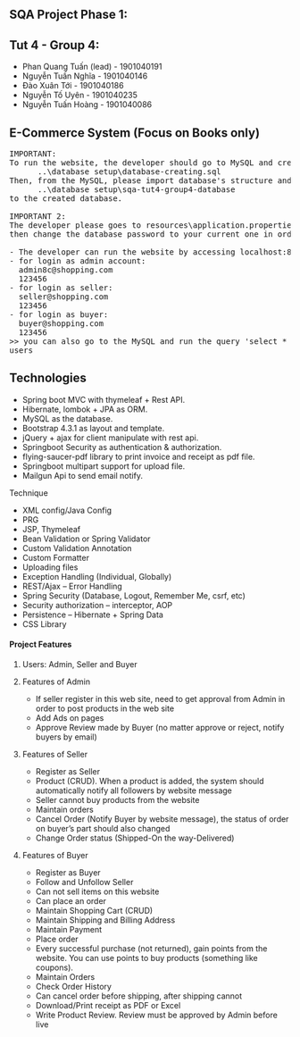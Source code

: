 ## SQA Project Phase 1:
## Tut 4 - Group 4:
<ul>
    <li>Phan Quang Tuấn (lead) - 1901040191</li>
    <li>Nguyễn Tuấn Nghĩa - 1901040146</li>
    <li>Đào Xuân Tới - 1901040186</li>
    <li>Nguyễn Tố Uyên - 1901040235</li>
    <li>Nguyễn Tuấn Hoàng - 1901040086</li>
</ul>

## E-Commerce System (Focus on Books only)
<pre>
IMPORTANT: 
To run the website, the developer should go to MySQL and create a schema (database) from the script:
      ..\database setup\database-creating.sql
Then, from the MySQL, please import database's structure and data from the following folder
      ..\database setup\sqa-tut4-group4-database
to the created database.

IMPORTANT 2: 
The developer please goes to resources\application.properties
then change the database password to your current one in order to use it.

- The developer can run the website by accessing localhost:8080
- for login as admin account:
  admin8c@shopping.com
  123456
- for login as seller:
  seller@shopping.com
  123456
- for login as buyer:
  buyer@shopping.com
  123456
>> you can also go to the MySQL and run the query 'select * from `user`' to see the list of
users
</pre>

## Technologies

<ul>
    <li>Spring boot MVC with thymeleaf + Rest API.</li>
    <li>Hibernate, lombok + JPA as ORM.</li>
    <li>MySQL as the database.</li>
    <li>Bootstrap 4.3.1 as layout and template.</li>
    <li>jQuery + ajax for client manipulate with rest api.</li>
    <li>Springboot Security as authentication & authorization.</li>
    <li>flying-saucer-pdf library to print invoice and receipt as pdf file.</li>
    <li>Springboot multipart support for upload file.</li>
    <li>Mailgun Api to send email notify.</li>
</ul>

Technique 
<ul>
    <li>XML config/Java Config</li>
    <li>PRG</li>
    <li>JSP, Thymeleaf</li>
    <li>Bean Validation or Spring Validator</li>
    <li>Custom Validation Annotation</li>
    <li>Custom Formatter</li>
    <li>Uploading files</li>
    <li>Exception Handling (Individual, Globally)</li>
    <li>REST/Ajax – Error Handling</li>
    <li>Spring Security (Database, Logout, Remember Me, csrf, etc)</li>
    <li>Security authorization – interceptor, AOP</li>
    <li>Persistence – Hibernate + Spring Data</li>
    <li>CSS Library</li> 
</ul>

#### Project Features
 
1.	Users: Admin, Seller and Buyer 
2.	Features of Admin<br/>
        <ul>
            <li>If seller register in this web site, need to get approval from Admin in order to post products in the web site</li>
            <li>Add Ads on pages</li>
            <li>Approve Review made by Buyer (no matter approve or reject, notify buyers by email)</li>
        </ul> 
 
3.	Features of Seller
        <ul> 
            <li>Register as Seller</li> 
            <li>Product (CRUD). When a product is added, the system should automatically notify all followers by website message</li> 
            <li>Seller cannot buy products from the website</li> 
            <li>Maintain orders  </li>
            <li>Cancel Order (Notify Buyer by website message), the status of order on buyer’s part should also changed</li> 
            <li>Change Order status (Shipped-On the way-Delivered)</li>
        </ul> 
 
4.	Features of Buyer
        <ul> 
            <li>Register as Buyer</li> 
            <li>Follow and Unfollow Seller</li> 
            <li>Can not sell items on this website</li> 
            <li>Can place an order </li>
            <li>Maintain Shopping Cart (CRUD)</li> 
            <li>Maintain Shipping and Billing Address</li> 
            <li>Maintain Payment </li>
            <li>Place order </li>
            <li>Every successful purchase (not returned), gain points from the website. You can use points to buy products (something like coupons).</li> 
            <li>Maintain Orders </li>
            <li>Check Order History </li>
            <li>Can cancel order before shipping, after shipping cannot</li> 
            <li>Download/Print receipt as PDF or Excel </li>
            <li>Write Product Review. Review must be approved by Admin before live</li> 
        </ul>

